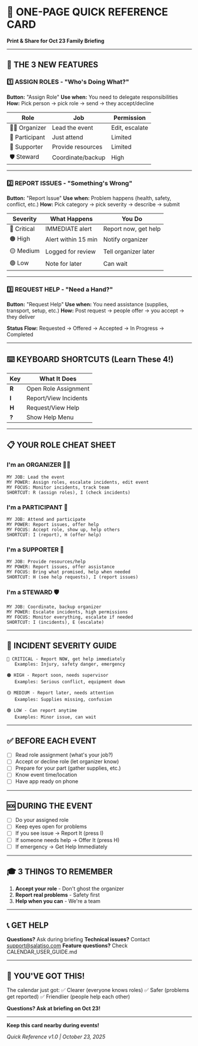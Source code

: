 # 🎯 ONE-PAGE QUICK REFERENCE CARD

**Print & Share for Oct 23 Family Briefing**

---

## 🎪 THE 3 NEW FEATURES

### 1️⃣ ASSIGN ROLES - "Who's Doing What?"
**Button:** "Assign Role"
**Use when:** You need to delegate responsibilities
**How:** Pick person → pick role → send → they accept/decline

| Role | Job | Permission |
|------|-----|-----------|
| 👨‍💼 Organizer | Lead the event | Edit, escalate |
| 👤 Participant | Just attend | Limited |
| 🤝 Supporter | Provide resources | Limited |
| 🛡️ Steward | Coordinate/backup | High |

---

### 2️⃣ REPORT ISSUES - "Something's Wrong"
**Button:** "Report Issue"
**Use when:** Problem happens (health, safety, conflict, etc.)
**How:** Pick category → pick severity → describe → submit

| Severity | What Happens | You Do |
|----------|-------------|--------|
| 🔴 Critical | IMMEDIATE alert | Report now, get help |
| 🟠 High | Alert within 15 min | Notify organizer |
| 🟡 Medium | Logged for review | Tell organizer later |
| 🟢 Low | Note for later | Can wait |

---

### 3️⃣ REQUEST HELP - "Need a Hand?"
**Button:** "Request Help"
**Use when:** You need assistance (supplies, transport, setup, etc.)
**How:** Post request → people offer → you accept → they deliver

**Status Flow:** Requested → Offered → Accepted → In Progress → Completed

---

## ⌨️ KEYBOARD SHORTCUTS (Learn These 4!)

| Key | What It Does |
|-----|-------------|
| **R** | Open Role Assignment |
| **I** | Report/View Incidents |
| **H** | Request/View Help |
| **?** | Show Help Menu |

---

## 📋 YOUR ROLE CHEAT SHEET

### I'm an ORGANIZER 👨‍💼
```
MY JOB: Lead the event
MY POWER: Assign roles, escalate incidents, edit event
MY FOCUS: Monitor incidents, track team
SHORTCUT: R (assign roles), I (check incidents)
```

### I'm a PARTICIPANT 👤
```
MY JOB: Attend and participate  
MY POWER: Report issues, offer help
MY FOCUS: Accept role, show up, help others
SHORTCUT: I (report), H (offer help)
```

### I'm a SUPPORTER 🤝
```
MY JOB: Provide resources/help
MY POWER: Report issues, offer assistance
MY FOCUS: Bring what promised, help when needed
SHORTCUT: H (see help requests), I (report issues)
```

### I'm a STEWARD 🛡️
```
MY JOB: Coordinate, backup organizer
MY POWER: Escalate incidents, high permissions
MY FOCUS: Monitor everything, escalate if needed
SHORTCUT: I (incidents), E (escalate)
```

---

## 🚨 INCIDENT SEVERITY GUIDE

```
🔴 CRITICAL - Report NOW, get help immediately
   Examples: Injury, safety danger, emergency
   
🟠 HIGH - Report soon, needs supervisor
   Examples: Serious conflict, equipment down
   
🟡 MEDIUM - Report later, needs attention
   Examples: Supplies missing, confusion
   
🟢 LOW - Can report anytime
   Examples: Minor issue, can wait
```

---

## ✅ BEFORE EACH EVENT

- [ ] Read role assignment (what's your job?)
- [ ] Accept or decline role (let organizer know)
- [ ] Prepare for your part (gather supplies, etc.)
- [ ] Know event time/location
- [ ] Have app ready on phone

---

## 🆘 DURING THE EVENT

- [ ] Do your assigned role
- [ ] Keep eyes open for problems
- [ ] If you see issue → Report It (press I)
- [ ] If someone needs help → Offer It (press H)
- [ ] If emergency → Get Help Immediately

---

## 🎓 3 THINGS TO REMEMBER

1. **Accept your role** - Don't ghost the organizer
2. **Report real problems** - Safety first
3. **Help when you can** - We're a team

---

## 📞 GET HELP

**Questions?** Ask during briefing
**Technical issues?** Contact support@salatiso.com
**Feature questions?** Check CALENDAR_USER_GUIDE.md

---

## 🎉 YOU'VE GOT THIS!

The calendar just got:
✅ Clearer (everyone knows roles)
✅ Safer (problems get reported)
✅ Friendlier (people help each other)

**Questions? Ask at briefing on Oct 23!**

---

**Keep this card nearby during events!**

*Quick Reference v1.0 | October 23, 2025*
